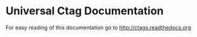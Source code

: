 # Universal Ctag Documentation #

For easy reading of this documentation go to http://ctags.readthedocs.org
